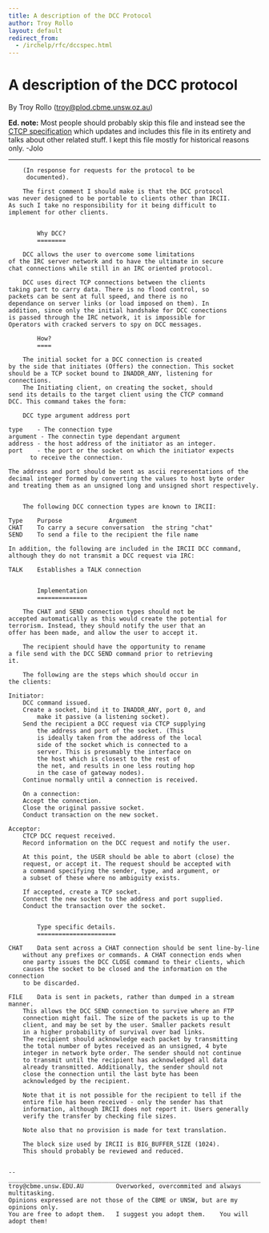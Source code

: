 ```yaml
---
title: A description of the DCC Protocol
author: Troy Rollo
layout: default
redirect_from:
  - /irchelp/rfc/dccspec.html
---
```

# A description of the DCC protocol

By Troy Rollo (troy@plod.cbme.unsw.oz.au)

**Ed. note:** Most people should probably skip this file and instead see the [CTCP specification](/irchelp/rfc/ctcpspec.html) which updates and includes this file in its entirety and talks about other related stuff. I kept this file mostly for historical reasons only. -Jolo

* * *


    	(In response for requests for the protocol to be
    	 documented).

    	The first comment I should make is that the DCC protocol
    was never designed to be portable to clients other than IRCII.
    As such I take no responsibility for it being difficult to
    implement for other clients.


    		Why DCC?
    		========

    	DCC allows the user to overcome some limitations
    of the IRC server network and to have the ultimate in secure
    chat connections while still in an IRC oriented protocol.

    	DCC uses direct TCP connections between the clients
    taking part to carry data. There is no flood control, so
    packets can be sent at full speed, and there is no
    dependance on server links (or load imposed on them). In
    addition, since only the initial handshake for DCC conections
    is passed through the IRC network, it is impossible for
    Operators with cracked servers to spy on DCC messages.

    		How?
    		====

    	The initial socket for a DCC connection is created
    by the side that initiates (Offers) the connection. This socket
    should be a TCP socket bound to INADDR_ANY, listening for
    connections.
    	The Initiating client, on creating the socket, should
    send its details to the target client using the CTCP command
    DCC. This command takes the form:

    	DCC type argument address port

    type	- The connection type
    argument - The connectin type dependant argument
    address	- the host address of the initiator as an integer.
    port	- the port or the socket on which the initiator expects
    	  to receive the connection.

    The address and port should be sent as ascii representations of the
    decimal integer formed by converting the values to host byte order
    and treating them as an unsigned long and unsigned short respectively.


    	The following DCC connection types are known to IRCII:

    Type	Purpose				Argument
    CHAT	To carry a secure conversation	the string "chat"
    SEND	To send a file to the recipient	the file name

    In addition, the following are included in the IRCII DCC command,
    although they do not transmit a DCC request via IRC:

    TALK	Establishes a TALK connection


    		Implementation
    		==============

    	The CHAT and SEND connection types should not be
    accepted automatically as this would create the potential for
    terrorism. Instead, they should notify the user that an
    offer has been made, and allow the user to accept it.

    	The recipient should have the opportunity to rename
    a file send with the DCC SEND command prior to retrieving
    it.

    	The following are the steps which should occur in
    the clients:

    Initiator:
    	DCC command issued.
    	Create a socket, bind it to INADDR_ANY, port 0, and
    		make it passive (a listening socket).
    	Send the recipient a DCC request via CTCP supplying
    		the address and port of the socket. (This
    		is ideally taken from the address of the local
    		side of the socket which is connected to a
    		server. This is presumably the interface on
    		the host which is closest to the rest of
    		the net, and results in one less routing hop
    		in the case of gateway nodes).
    	Continue normally until a connection is received.

    	On a connection:
    	Accept the connection.
    	Close the original passive socket.
    	Conduct transaction on the new socket.

    Acceptor:
    	CTCP DCC request received.
    	Record information on the DCC request and notify the user.

    	At this point, the USER should be able to abort (close) the
    	request, or accept it. The request should be accepted with
    	a command specifying the sender, type, and argument, or
    	a subset of these where no ambiguity exists.

    	If accepted, create a TCP socket.
    	Connect the new socket to the address and port supplied.
    	Conduct the transaction over the socket.


    		Type specific details.
    		======================

    CHAT	Data sent across a CHAT connection should be sent line-by-line
    	without any prefixes or commands. A CHAT connection ends when
    	one party issues the DCC CLOSE command to their clients, which
    	causes the socket to be closed and the information on the connection
    	to be discarded.

    FILE	Data is sent in packets, rather than dumped in a stream manner.
    	This allows the DCC SEND connection to survive where an FTP
    	connection might fail. The size of the packets is up to the
    	client, and may be set by the user. Smaller packets result
    	in a higher probability of survival over bad links.
    	The recipient should acknowledge each packet by transmitting
    	the total number of bytes received as an unsigned, 4 byte
    	integer in network byte order. The sender should not continue
    	to transmit until the recipient has acknowledged all data
    	already transmitted. Additionally, the sender should not
    	close the connection until the last byte has been
    	acknowledged by the recipient.

    	Note that it is not possible for the recipient to tell if the
    	entire file has been received - only the sender has that
    	information, although IRCII does not report it. Users generally
    	verify the transfer by checking file sizes.

    	Note also that no provision is made for text translation.

    	The block size used by IRCII is BIG_BUFFER_SIZE (1024).
    	This should probably be reviewed and reduced.


    --
    _______________________________________________________________________________
    troy@cbme.unsw.EDU.AU	      Overworked, overcommited and always multitasking.
    Opinions expressed are not those of the CBME or UNSW, but are my opinions only.
    You are free to adopt them.   I suggest you adopt them.    You will adopt them!
